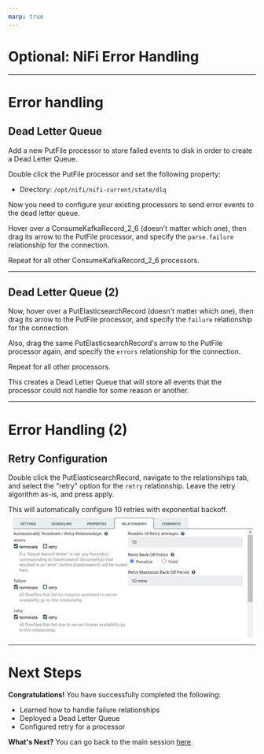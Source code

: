 ```yaml
---
marp: true
---
```

<!-- paginate: true -->

<style>
blockquote {
    font-size: 60%;
    margin-top: auto;
}
</style>

<style>
img[alt~="center"] {
  display: block;
  margin: 0 auto;
}
</style>

# Optional: NiFi Error Handling

---

# Error handling

## Dead Letter Queue

Add a new PutFile processor to store failed events to disk in order to create a Dead Letter Queue.

Double click the PutFile processor and set the following property:
- Directory: `/opt/nifi/nifi-current/state/dlq`

Now you need to configure your existing processors to send error events to the dead letter queue.

Hover over a ConsumeKafkaRecord_2_6 (doesn't matter which one), then drag its arrow to the PutFile processor, and specify the `parse.failure` relationship for the connection.

Repeat for all other ConsumeKafkaRecord_2_6 processors.

---

## Dead Letter Queue (2)

Now, hover over a PutElasticsearchRecord (doesn't matter which one), then drag its arrow to the PutFile processor, and specify the `failure` relationship for the connection.

Also, drag the same PutElasticsearchRecord's arrow to the PutFile processor again, and specify the `errors` relationship for the connection.

Repeat for all other processors.

This creates a Dead Letter Queue that will store all events that the processor could not handle for some reason or another.

---

# Error Handling (2)

## Retry Configuration

Double click the PutElasticsearchRecord, navigate to the relationships tab, and select the "retry" option for the `retry` relationship. Leave the retry algorithm as-is, and press apply.

This will automatically configure 10 retries with exponential backoff.
![height:300px center](images/nifi-retry.png)

---

# Next Steps

**Congratulations!**
You have successfully completed the following:
- Learned how to handle failure relationships
- Deployed a Dead Letter Queue
- Configured retry for a processor

**What's Next?**
You can go back to the main session [here](https://hautonjt.github.io/pipeline.pdf#page=49).